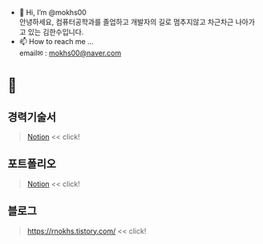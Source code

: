 - 👋 Hi, I’m @mokhs00 
   <br>안녕하세요, 컴퓨터공학과를 졸업하고 개발자의 길로 멈추지않고 차근차근 나아가고 있는 김한수입니다.
- 📫 How to reach me ...
   <br> email✉ : mokhs00@naver.com


# 💾

## 경력기술서 
> [Notion](https://www.notion.so/mokhs/aedf9020b5274a4eb57ff653528b4574) << click!


## 포트폴리오 
> [Notion](https://www.notion.so/mokhs/f796be4e5038427f858cbb498eb57761) << click!

## 블로그
> https://rnokhs.tistory.com/ << click!

    


